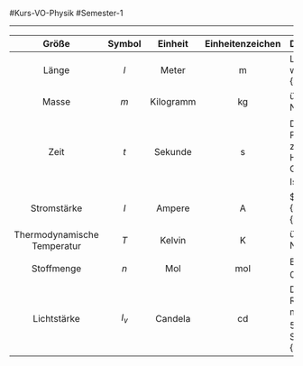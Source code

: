 #Kurs-VO-Physik  #Semester-1

---

|            Größe            | Symbol |  Einheit  | Einheitenzeichen | Definition der Einheit                                                                                                                                                                                                                        |
|:---------------------------:|:------:|:---------:|:----------------:|:--------------------------------------------------------------------------------------------------------------------------------------------------------------------------------------------------------------------------------------------- |
|            Länge            |  $l$   |   Meter   |        m         | Länge der Strecke, die Licht im Vakuum während der Dauer von $\frac{1}{299792458}$ Sekunden zurücklegt                                                                                                                                        |
|            Masse            |  $m$   | Kilogramm |        kg        | über den Wert der Planck'schen Naturkonstante $h$                                                                                                                                                                                             |
|            Zeit             |  $t$   |  Sekunde  |        s         | Das $9,192631770\cdot10^{9}$ fache der Periedendauer der dem Übergang zwischen den beiden Hyperfeinstrukturniveaus des Grundzustandes von Atomen des Cäsium-Isotops $^{133}Cs$ entsprechenden Strahlung                                       |
|         Stromstärke         |  $I$   |  Ampere   |        A         | $1 A=\frac{1}{1/1,602176654*10\cdot10^{-19}\frac{e}{\mathrm{s}}}$                                                                                                                                                                             |
| Thermodynamische Temperatur |  $T$   |  Kelvin   |        K         | über den Wert der Boltzmann'schen Naturkonstante $\mathrm{k_B}$                                                                                                                                                                               |
|         Stoffmenge          |  $n$   |    Mol    |       mol        | Ein Mol eines Stoffes enthält genau $6,02215076*10\cdot10^{23}$ Teilchen                                                                                                                                                                      |
|         Lichtstärke         | $I_v$  |  Candela  |        cd        | Die Lichtstärke in einer bestimmten Richtung einer Strahlungsquelle, die monochromatische Strahlung der Frequenz $540\cdot10^{12}\mathrm{Hz}$ aussendet und deren Strahlstärke in dieser Richtung $\frac{1}{683}$ Watt pro Steradiant beträgt |